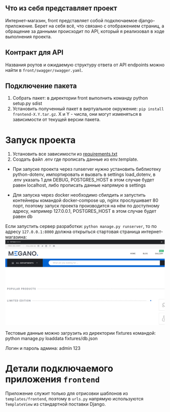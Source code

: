
## Что из себя представляет проект
Интернет-магазин, front представляет собой подключаемое django-приложение. Берет на себя всё, что связано с отображением страниц, а обращение 
за данными происходит по API, который я реализовал в ходе выполнения проекта.

## Контракт для API
Названия роутов и ожидаемую структуру ответа от API endpoints можно найти в `front/swagger/swagger.yaml`.

## Подключение пакета
1. Cобрать пакет: в директории front выполнить команду python setup.py sdist
2. Установить полученный пакет в виртуальное окружение: `pip install frontend-X.Y.tar.gz`. X и Y - числа, они могут изменяться в зависимости от текущей версии пакета.

# Запуск проекта
1. Установить все зависимости из [requirements.txt](megano/requirements.txt)
2. Создать файл .env где прописать данные из env.template.

* При запуске проекта через runserver нужно установить библиотеку python-dotenv, импортировать и вызвать в settings load_dotenv, в .env указать 1 для DEBUG,
POSTGRES_HOST в этом случае будет равен localhost, либо прописать данные напрямую в settings


* Для запуска через docker необходимо сбилдить и запустить контейнеры командой docker-compose up, nginx прослушивает 80 порт, поэтому запуск проекта производится на нём по доступному адресу, например 127.0.0.1,
POSTGRES_HOST в этом случае будет равен db

Если запустить сервер разработки: `python manage.py runserver`, то по адресу `127.0.0.1:8000` должна открыться стартовая страница интернет-магазина:
![image](megano/front/root-page.png)

Тестовые данные можно загрузить из директории fixtures командой: python manage.py loaddata fixtures/db.json

Логин и пароль админа: admin 123

# Детали подключаемого приложения `frontend`
Приложение служит только для отрисовки шаблонов из `templates/frontend`, поэтому в `urls.py` напрямую 
используются `TemplateView` из стандартной поставки Django.



